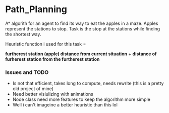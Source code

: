 # Path_Planning
A* algorith for an agent to find its way to eat the apples in a maze. Apples represent the stations to stop. Task is the stop at the stations while finding the shortest way. 

Heuristic function i used for this task =

**furtherest station (apple) distance from current situation** + 
**distance of furherest station from the furtherest station**


### Issues and TODO

- Is not that efficient, takes long to compute, needs rewrite (this is a pretty old project of mine)
- Need better visiulizing with animations
- Node class need more features to keep the algorithm more simple
- Well i can't imageine a better heuristic than this lol
